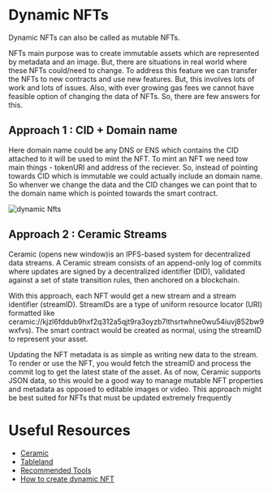 # Dynamic NFTs

Dynamic NFTs can also be called as mutable NFTs.

NFTs main purpose was to create immutable assets which are represented by metadata and an image. But, there are situations in real world where these NFTs could/need to change. 
To address this feature we can transfer the NFTs to new contracts and use new features. But, this involves lots of work and lots of issues. Also, with ever growing gas fees we cannot
have feasible option of changing the data of NFTs. So, there are few answers for this.

## Approach 1 : CID + Domain name

Here domain name could be any DNS or ENS which contains the CID attached to it will be used to mint the NFT. To mint an NFT we need tow main things - tokenURI and address of the reciever.
So, instead of pointing towards CID which is immutable we could actually include an domain name. So whenver we change the data and the CID changes we can point that to the domain name which is pointed 
towards the smart contract.

![dynamic Nfts](https://github.com/PriyathamVarma/NFT-Basics-to-Jedi/blob/main/Diagrams/Dynamic_NFTs.drawio.png)

## Approach 2 : Ceramic Streams

Ceramic (opens new window)is an IPFS-based system for decentralized data streams. A Ceramic stream consists of an append-only log of commits where updates are signed by a decentralized identifier (DID), validated against a set of state transition rules, then anchored on a blockchain.

With this approach, each NFT would get a new stream and a stream identifier (streamID). StreamIDs are a type of uniform resource locator (URI) formatted like ceramic://kjzl6fddub9hxf2q312a5qjt9ra3oyzb7lthsrtwhne0wu54iuvj852bw9wxfvs). The smart contract would be created as normal, using the streamID to represent your asset.

Updating the NFT metadata is as simple as writing new data to the stream. To render or use the NFT, you would fetch the streamID and process the commit log to get the latest state of the asset. As of now, Ceramic supports JSON data, so this would be a good way to manage mutable NFT properties and metadata as opposed to editable images or video. This approach might be best suited for NFTs that must be updated extremely frequently

# Useful Resources

- [Ceramic](https://ceramic.network/)
- [Tableland](https://docs.tableland.xyz/use-cases)
- [Recommended Tools](https://nftschool.dev/reference/recommended-tools/#online-integrated-development-environments-ides)
- [How to create dynamic NFT](https://blog.chain.link/build-deploy-and-sell-your-own-dynamic-nft/)
